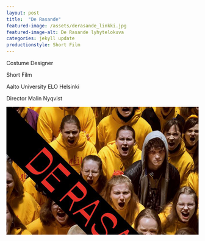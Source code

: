 ```yaml
---
layout: post
title:  "De Rasande"
featured-image: /assets/derasande_linkki.jpg
featured-image-alt: De Rasande lyhytelokuva
categories: jekyll update
productionstyle: Short Film
---
```

Costume Designer

Short Film

Aalto University ELO Helsinki

Director Malin Nyqvist

![alt text](/assets/derasande_linkki.jpg)
